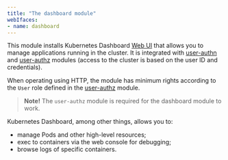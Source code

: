```yaml
---
title: "The dashboard module"
webIfaces:
- name: dashboard
---
```


This module installs Kubernetes Dashboard [Web UI](https://github.com/kubernetes/dashboard) that allows you to manage applications running in the cluster. It is integrated with [user-authn](../../modules/150-user-authn/) and [user-authz](../../modules/140-user-authz/) modules (access to the cluster is based on the user ID and credentials).

When operating using HTTP, the module has minimum rights according to the `User` role defined in the [user-authz](../../modules/140-user-authz/) module.

> **Note!** The `user-authz` module is required for the dashboard module to work.

Kubernetes Dashboard, among other things, allows you to:
- manage Pods and other high-level resources;
- exec to containers via the web console for debugging;
- browse logs of specific containers.
